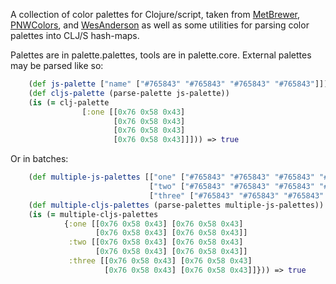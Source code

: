 A collection of color palettes for Clojure/script, taken from [MetBrewer](https://github.com/BlakeRMills/MetBrewer), [PNWColors](https://github.com/jakelawlor/PNWColors), and [WesAnderson](https://github.com/karthik/wesanderson) as well as some utilities for parsing color palettes into CLJ/S hash-maps.

Palettes are in palette.palettes, tools are in palette.core.
External palettes may be parsed like so: 
```Clojure
    (def js-palette ["name" ["#765843" "#765843" "#765843" "#765843"]])
    (def cljs-palette (parse-palette js-palette))
    (is (= clj-palette 
                [:one [[0x76 0x58 0x43] 
                       [0x76 0x58 0x43] 
                       [0x76 0x58 0x43] 
                       [0x76 0x58 0x43]]])) => true
```
Or in batches:
```Clojure
    (def multiple-js-palettes [["one" ["#765843" "#765843" "#765843" "#765843"]]
                               ["two" ["#765843" "#765843" "#765843" "#765843"]]
                               ["three" ["#765843" "#765843" "#765843" "#765843"]]])
    (def multiple-cljs-palettes (parse-palettes multiple-js-palettes))
    (is (= multiple-cljs-palettes
            {:one [[0x76 0x58 0x43] [0x76 0x58 0x43] 
                   [0x76 0x58 0x43] [0x76 0x58 0x43]]
             :two [[0x76 0x58 0x43] [0x76 0x58 0x43] 
                   [0x76 0x58 0x43] [0x76 0x58 0x43]]
             :three [[0x76 0x58 0x43] [0x76 0x58 0x43] 
                     [0x76 0x58 0x43] [0x76 0x58 0x43]]})) => true
```
